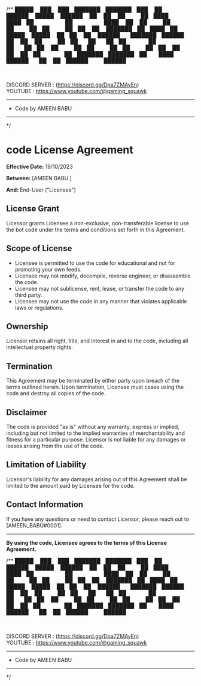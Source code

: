 /**
 █████  ███    ███ ███████ ███████ ███    ██     ██████   █████  ██████  ██    ██ 
██   ██ ████  ████ ██      ██      ████   ██     ██   ██ ██   ██ ██   ██ ██    ██ 
███████ ██ ████ ██ █████   █████   ██ ██  ██     ██████  ███████ ██████  ██    ██ 
██   ██ ██  ██  ██ ██      ██      ██  ██ ██     ██   ██ ██   ██ ██   ██ ██    ██ 
██   ██ ██      ██ ███████ ███████ ██   ████     ██████  ██   ██ ██████   ██████  
                                                                                  
                                                                                            

  DISCORD SERVER : (https://discord.gg/Dpa7ZMAyEn)                                                     
  YOUTUBE : https://www.youtube.com/@gaming_squawk                                                   
 * **********************************************
 *   Code by AMEEN BABU                                            
 * **********************************************
 */

# code License Agreement

**Effective Date:** 19/10/2023

**Between:**
[AMEEN BABU                                            ]

**And:**
End-User ("Licensee")

## License Grant

Licensor grants Licensee a non-exclusive, non-transferable license to use the bot code under the terms and conditions set forth in this Agreement.

## Scope of License

- Licensee is permitted to use the code for educational and not for promoting your own feeds.
- Licensee may not modify, decompile, reverse engineer, or disassemble the code.
- Licensee may not sublicense, rent, lease, or transfer the code to any third party.
- Licensee may not use the code in any manner that violates applicable laws or regulations.

## Ownership

Licensor retains all right, title, and interest in and to the code, including all intellectual property rights.

## Termination

This Agreement may be terminated by either party upon breach of the terms outlined herein. Upon termination, Licensee must cease using the code and destroy all copies of the code.

## Disclaimer

The code is provided "as is" without any warranty, express or implied, including but not limited to the implied warranties of merchantability and fitness for a particular purpose. Licensor is not liable for any damages or losses arising from the use of the code.

## Limitation of Liability

Licensor's liability for any damages arising out of this Agreement shall be limited to the amount paid by Licensee for the code.


## Contact Information

If you have any questions or need to contact Licensor, please reach out to [AMEEN_BABU#0001].

---

**By using the code, Licensee agrees to the terms of this License Agreement.**

/**
 █████  ███    ███ ███████ ███████ ███    ██     ██████   █████  ██████  ██    ██ 
██   ██ ████  ████ ██      ██      ████   ██     ██   ██ ██   ██ ██   ██ ██    ██ 
███████ ██ ████ ██ █████   █████   ██ ██  ██     ██████  ███████ ██████  ██    ██ 
██   ██ ██  ██  ██ ██      ██      ██  ██ ██     ██   ██ ██   ██ ██   ██ ██    ██ 
██   ██ ██      ██ ███████ ███████ ██   ████     ██████  ██   ██ ██████   ██████  
                                                                                  
                                                                                            

  DISCORD SERVER : (https://discord.gg/Dpa7ZMAyEn)                                                     
  YOUTUBE : https://www.youtube.com/@gaming_squawk                                                   
 * **********************************************
 *   Code by AMEEN BABU                                            
 * **********************************************
 */
